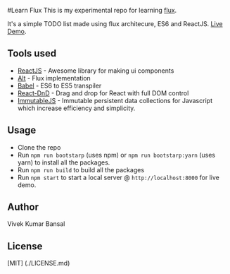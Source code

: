 #Learn Flux
This is my experimental repo for learning [flux](http://facebook.github.io/flux/).

It's a simple TODO list made using flux architecure, ES6 and ReactJS. [Live Demo](vkbansal.github.io/learn-flux/).

## Tools used
- [ReactJS](https://facebook.github.io/react) - Awesome library for making ui components
- [Alt](https://github.com/goatslacker/alt) - Flux implementation
- [Babel](https://babeljs.io/) - ES6 to ES5 transpiler
- [React-DnD](https://github.com/gaearon/react-dnd) - Drag and drop for React with full DOM control
- [ImmutableJS](https://facebook.github.io/immutable-js/) - Immutable persistent data collections for Javascript which increase efficiency and simplicity.

## Usage
- Clone the repo
- Run `npm run bootstarp` (uses npm) or `npm run bootstarp:yarn` (uses yarn) to install all the packages.
- Run `npm run build` to build all the packages
- Run `npm start` to start a local server @ `http://localhost:8000` for live demo.

## Author
Vivek Kumar Bansal

## License
[MIT] (./LICENSE.md)
